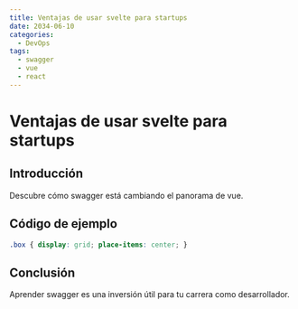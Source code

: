 ```yaml
---
title: Ventajas de usar svelte para startups
date: 2034-06-10
categories:
  - DevOps
tags:
  - swagger
  - vue
  - react
---
```


# Ventajas de usar svelte para startups

## Introducción

Descubre cómo swagger está cambiando el panorama de vue.

## Código de ejemplo

```css
.box { display: grid; place-items: center; }
```

## Conclusión

Aprender swagger es una inversión útil para tu carrera como desarrollador.